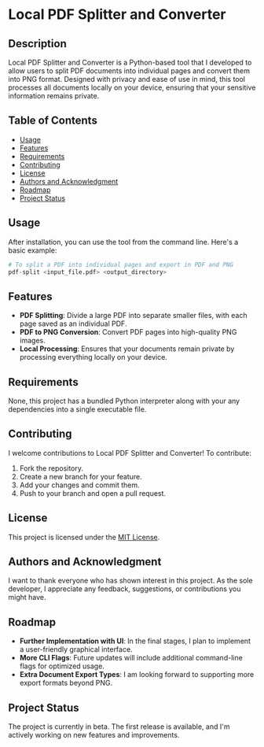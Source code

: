 # Local PDF Splitter and Converter

## Description
Local PDF Splitter and Converter is a Python-based tool that I developed to allow users to split PDF documents into individual pages and convert them into PNG format. Designed with privacy and ease of use in mind, this tool processes all documents locally on your device, ensuring that your sensitive information remains private.

## Table of Contents
- [Usage](#usage)
- [Features](#features)
- [Requirements](#requirements)
- [Contributing](#contributing)
- [License](#license)
- [Authors and Acknowledgment](#authors-and-acknowledgment)
- [Roadmap](#roadmap)
- [Project Status](#project-status)


## Usage
After installation, you can use the tool from the command line. Here's a basic example:

```python
# To split a PDF into individual pages and export in PDF and PNG
pdf-split <input_file.pdf> <output_directory>
```

## Features
- **PDF Splitting**: Divide a large PDF into separate smaller files, with each page saved as an individual PDF.
- **PDF to PNG Conversion**: Convert PDF pages into high-quality PNG images.
- **Local Processing**: Ensures that your documents remain private by processing everything locally on your device.

## Requirements
None, this project has a bundled Python interpreter along with your any dependencies into a single executable file.

## Contributing
I welcome contributions to Local PDF Splitter and Converter! To contribute:
1. Fork the repository.
2. Create a new branch for your feature.
3. Add your changes and commit them.
4. Push to your branch and open a pull request.

## License
This project is licensed under the [MIT License](LICENSE.md).

## Authors and Acknowledgment
I want to thank everyone who has shown interest in this project. As the sole developer, I appreciate any feedback, suggestions, or contributions you might have.

## Roadmap
- **Further Implementation with UI**: In the final stages, I plan to implement a user-friendly graphical interface.
- **More CLI Flags**: Future updates will include additional command-line flags for optimized usage.
- **Extra Document Export Types**: I am looking forward to supporting more export formats beyond PNG.

## Project Status
The project is currently in beta. The first release is available, and I'm actively working on new features and improvements.